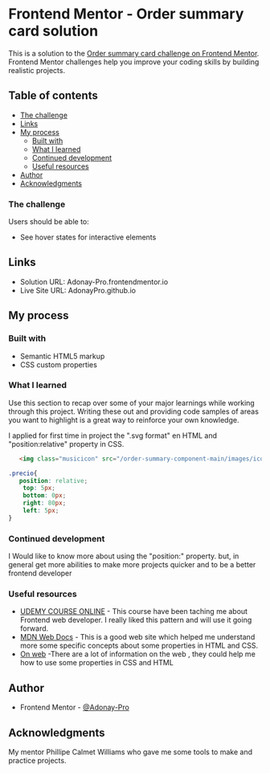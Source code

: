 # Frontend Mentor - Order summary card solution

This is a solution to the [Order summary card challenge on Frontend Mentor](https://www.frontendmentor.io/challenges/order-summary-component-QlPmajDUj). Frontend Mentor challenges help you improve your coding skills by building realistic projects. 

## Table of contents

  - [The challenge](#the-challenge)
  - [Links](#links)
- [My process](#my-process)
  - [Built with](#built-with)
  - [What I learned](#what-i-learned)
  - [Continued development](#continued-development)
  - [Useful resources](#useful-resources)
- [Author](#author)
- [Acknowledgments](#acknowledgments)


### The challenge

Users should be able to:

- See hover states for interactive elements


## Links

- Solution URL: Adonay-Pro.frontendmentor.io
- Live Site URL: AdonayPro.github.io


## My process

### Built with

- Semantic HTML5 markup
- CSS custom properties


### What I learned

Use this section to recap over some of your major learnings while working through this project. Writing these out and providing code samples of areas you want to highlight is a great way to reinforce your own knowledge.

I applied for first time in project the ".svg format" en HTML and  "position:relative" property in CSS. 

```html
   <img class="musicicon" src="/order-summary-component-main/images/icon-music.svg">
```

```css
.precio{
   position: relative;
    top: 5px;
    bottom: 0px;
    right: 80px;
    left: 5px;
}
```
### Continued development


I Would like to know more about using the "position:" property. but, in general get more abilities to make more projects quicker and to be a better frontend developer

### Useful resources

- [UDEMY COURSE ONLINE](https://www.udemy.com/course/universidad-desarrollo-web-moderno-html-css-javascript-html5-css3/learn/lecture/25973108?start=90#overview) - This course have been taching me about Frontend web developer. I really liked this pattern and will use it going forward.
- [MDN Web Docs](https://www.udemy.com/course/universidad-desarrollo-web-moderno-html-css-javascript-html5-css3/learn/lecture/25973108?start=90#overview) - This is a good web site which helped me understand more some specific concepts about some properties in HTML and CSS.
- [On web]() -There are a lot of information on the web , they could help me how to use some properties in CSS and HTML

## Author

- Frontend Mentor - [@Adonay-Pro](https://www.frontendmentor.io/profile/Adonay-Pro)

## Acknowledgments

My mentor Phillipe Calmet Williams who gave me some tools to make  and practice projects.
